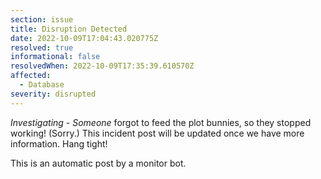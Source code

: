 ```yaml
---
section: issue
title: Disruption Detected
date: 2022-10-09T17:04:43.020775Z
resolved: true
informational: false
resolvedWhen: 2022-10-09T17:35:39.610570Z
affected:
  - Database
severity: disrupted
---
```

*Investigating* - _Someone_ forgot to feed the plot bunnies, so they stopped working! (Sorry.) This incident post will be updated once we have more information. Hang tight!

This is an automatic post by a monitor bot.
        